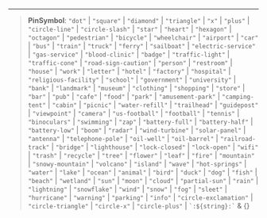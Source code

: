 ***

> **PinSymbol**: `"dot"` | `"square"` | `"diamond"` | `"triangle"` | `"x"` | `"plus"` | `"circle-line"` | `"circle-slash"` | `"star"` | `"heart"` | `"hexagon"` | `"octagon"` | `"pedestrian"` | `"bicycle"` | `"wheelchair"` | `"airport"` | `"car"` | `"bus"` | `"train"` | `"truck"` | `"ferry"` | `"sailboat"` | `"electric-service"` | `"gas-service"` | `"blood-clinic"` | `"badge"` | `"traffic-light"` | `"traffic-cone"` | `"road-sign-caution"` | `"person"` | `"restroom"` | `"house"` | `"work"` | `"letter"` | `"hotel"` | `"factory"` | `"hospital"` | `"religious-facility"` | `"school"` | `"government"` | `"university"` | `"bank"` | `"landmark"` | `"museum"` | `"clothing"` | `"shopping"` | `"store"` | `"bar"` | `"pub"` | `"cafe"` | `"food"` | `"park"` | `"amusement-park"` | `"camping-tent"` | `"cabin"` | `"picnic"` | `"water-refill"` | `"trailhead"` | `"guidepost"` | `"viewpoint"` | `"camera"` | `"us-football"` | `"football"` | `"tennis"` | `"binoculars"` | `"swimming"` | `"zap"` | `"battery-full"` | `"battery-half"` | `"battery-low"` | `"boom"` | `"radar"` | `"wind-turbine"` | `"solar-panel"` | `"antenna"` | `"telephone-pole"` | `"oil-well"` | `"oil-barrel"` | `"railroad-track"` | `"bridge"` | `"lighthouse"` | `"lock-closed"` | `"lock-open"` | `"wifi"` | `"trash"` | `"recycle"` | `"tree"` | `"flower"` | `"leaf"` | `"fire"` | `"mountain"` | `"snowy-mountain"` | `"volcano"` | `"island"` | `"wave"` | `"hot-springs"` | `"water"` | `"lake"` | `"ocean"` | `"animal"` | `"bird"` | `"duck"` | `"dog"` | `"fish"` | `"beach"` | `"wetland"` | `"sun"` | `"moon"` | `"cloud"` | `"partial-sun"` | `"rain"` | `"lightning"` | `"snowflake"` | `"wind"` | `"snow"` | `"fog"` | `"sleet"` | `"hurricane"` | `"warning"` | `"parking"` | `"info"` | `"circle-exclamation"` | `"circle-triangle"` | `"circle-x"` | `"circle-plus"` | `` `:${string}:` `` & \{}
